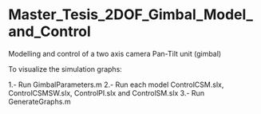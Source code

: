 # Master_Tesis_2DOF_Gimbal_Model_and_Control
Modelling and control of a two axis camera Pan-Tilt unit (gimbal)

To visualize the simulation graphs:

1.- Run GimbalParameters.m
2.- Run each model ControlCSM.slx, ControlCSMSW.slx, ControlPI.slx and ControlSM.slx
3.- Run GenerateGraphs.m
